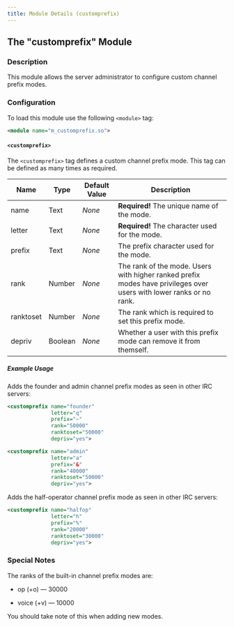 ```yaml
---
title: Module Details (customprefix)
---
```


## The "customprefix" Module

### Description

This module allows the server administrator to configure custom channel prefix modes.

### Configuration

To load this module use the following `<module>` tag:

```xml
<module name="m_customprefix.so">
```

#### `<customprefix>`

The `<customprefix>` tag defines a custom channel prefix mode. This tag can be defined as many times as required.

Name      | Type    | Default Value | Description
--------- | ------- | ------------- | -----------
name      | Text    | *None*        | **Required!** The unique name of the mode.
letter    | Text    | *None*        | **Required!** The character used for the mode.
prefix    | Text    | *None*        | The prefix character used for the mode.
rank      | Number  | *None*        | The rank of the mode. Users with higher ranked prefix modes have privileges over users with lower ranks or no rank.
ranktoset | Number  | *None*        | The rank which is required to set this prefix mode.
depriv    | Boolean | *None*        | Whether a user with this prefix mode can remove it from themself.

##### Example Usage

Adds the founder and admin channel prefix modes as seen in other IRC servers:

```xml
<customprefix name="founder"
              letter="q"
              prefix="~"
              rank="50000"
              ranktoset="50000"
              depriv="yes">

<customprefix name="admin"
              letter="a"
              prefix="&"
              rank="40000"
              ranktoset="50000"
              depriv="yes">
```

Adds the half-operator channel prefix mode as seen in other IRC servers:

```xml
<customprefix name="halfop"
              letter="h"
              prefix="%"
              rank="20000"
              ranktoset="30000"
              depriv="yes">
```

### Special Notes

The ranks of the built-in channel prefix modes are:

- op (+o) &mdash; 30000

- voice (+v) &mdash; 10000

You should take note of this when adding new modes.
